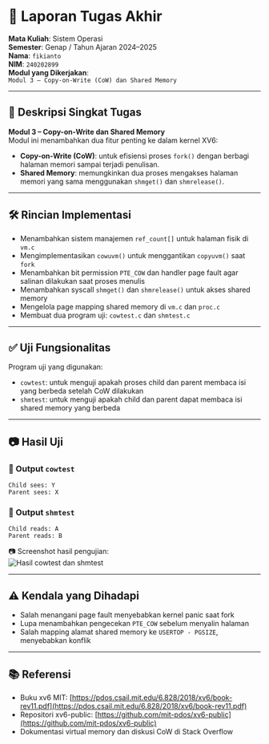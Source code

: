 
# 📝 Laporan Tugas Akhir

**Mata Kuliah**: Sistem Operasi  
**Semester**: Genap / Tahun Ajaran 2024–2025  
**Nama**: `fikianto`  
**NIM**: `240202899`  
**Modul yang Dikerjakan**:  
`Modul 3 – Copy-on-Write (CoW) dan Shared Memory`

---

## 📌 Deskripsi Singkat Tugas

**Modul 3 – Copy-on-Write dan Shared Memory**  
Modul ini menambahkan dua fitur penting ke dalam kernel XV6:  
- **Copy-on-Write (CoW)**: untuk efisiensi proses `fork()` dengan berbagi halaman memori sampai terjadi penulisan.  
- **Shared Memory**: memungkinkan dua proses mengakses halaman memori yang sama menggunakan `shmget()` dan `shmrelease()`.

---

## 🛠️ Rincian Implementasi

- Menambahkan sistem manajemen `ref_count[]` untuk halaman fisik di `vm.c`
- Mengimplementasikan `cowuvm()` untuk menggantikan `copyuvm()` saat `fork`
- Menambahkan bit permission `PTE_COW` dan handler page fault agar salinan dilakukan saat proses menulis
- Menambahkan syscall `shmget()` dan `shmrelease()` untuk akses shared memory
- Mengelola page mapping shared memory di `vm.c` dan `proc.c`
- Membuat dua program uji: `cowtest.c` dan `shmtest.c`

---

## ✅ Uji Fungsionalitas

Program uji yang digunakan:

- `cowtest`: untuk menguji apakah proses child dan parent membaca isi yang berbeda setelah CoW dilakukan
- `shmtest`: untuk menguji apakah child dan parent dapat membaca isi shared memory yang berbeda

---

## 📷 Hasil Uji

### 📍 Output `cowtest`

```
Child sees: Y
Parent sees: X
```

### 📍 Output `shmtest`

```
Child reads: A
Parent reads: B
```

📷 Screenshot hasil pengujian:  
![Hasil cowtest dan shmtest](./modul3.png)

---

## ⚠️ Kendala yang Dihadapi

- Salah menangani page fault menyebabkan kernel panic saat fork
- Lupa menambahkan pengecekan `PTE_COW` sebelum menyalin halaman
- Salah mapping alamat shared memory ke `USERTOP - PGSIZE`, menyebabkan konflik

---

## 📚 Referensi

- Buku xv6 MIT: [https://pdos.csail.mit.edu/6.828/2018/xv6/book-rev11.pdf](https://pdos.csail.mit.edu/6.828/2018/xv6/book-rev11.pdf)
- Repositori xv6-public: [https://github.com/mit-pdos/xv6-public](https://github.com/mit-pdos/xv6-public)
- Dokumentasi virtual memory dan diskusi CoW di Stack Overflow

